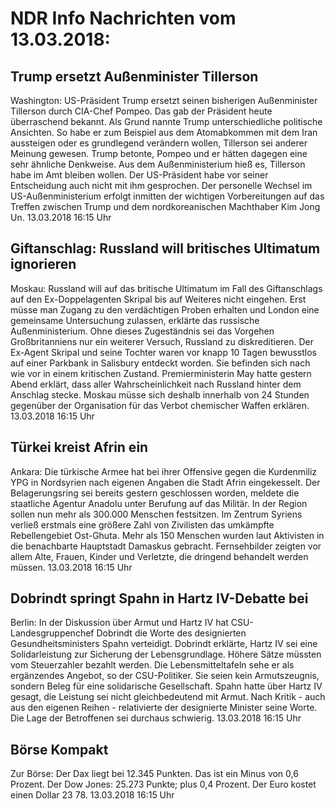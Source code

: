 # NDR Info Nachrichten vom 13.03.2018:


## Trump ersetzt Außenminister Tillerson
Washington: US-Präsident Trump ersetzt seinen bisherigen Außenminister Tillerson durch CIA-Chef Pompeo. Das gab der Präsident heute überraschend bekannt. Als Grund nannte Trump unterschiedliche politische Ansichten. So habe er zum Beispiel aus dem Atomabkommen mit dem Iran aussteigen oder es grundlegend verändern wollen, Tillerson sei anderer Meinung gewesen. Trump betonte, Pompeo und er hätten dagegen eine sehr ähnliche Denkweise. Aus dem Außenministerium hieß es, Tillerson habe im Amt bleiben wollen. Der US-Präsident habe vor seiner Entscheidung auch nicht mit ihm gesprochen. Der personelle Wechsel im US-Außenministerium erfolgt inmitten der wichtigen Vorbereitungen auf das Treffen zwischen Trump und dem nordkoreanischen Machthaber Kim Jong Un. 13.03.2018 16:15 Uhr 

## Giftanschlag: Russland will britisches Ultimatum ignorieren
Moskau: Russland will auf das britische Ultimatum im Fall des Giftanschlags auf den Ex-Doppelagenten Skripal bis auf Weiteres nicht eingehen. Erst müsse man Zugang zu den verdächtigen Proben erhalten und London eine gemeinsame Untersuchung zulassen, erklärte das russische Außenministerium. Ohne dieses Zugeständnis sei das Vorgehen Großbritanniens nur ein weiterer Versuch, Russland zu diskreditieren. Der Ex-Agent Skripal und seine Tochter waren vor knapp 10 Tagen bewusstlos auf einer Parkbank in Salisbury entdeckt worden. Sie befinden sich nach wie vor in einem kritischen Zustand. Premierministerin May hatte gestern Abend erklärt, dass aller Wahrscheinlichkeit nach Russland hinter dem Anschlag stecke. Moskau müsse sich deshalb innerhalb von 24 Stunden gegenüber der Organisation für das Verbot chemischer Waffen erklären. 13.03.2018 16:15 Uhr 

## Türkei kreist Afrin ein
Ankara: Die türkische Armee hat bei ihrer Offensive gegen die Kurdenmiliz YPG in Nordsyrien nach eigenen Angaben die Stadt Afrin eingekesselt. Der Belagerungsring sei bereits gestern geschlossen worden, meldete die staatliche Agentur Anadolu unter Berufung auf das Militär. In der Region sollen nun mehr als 300.000 Menschen festsitzen. Im Zentrum Syriens verließ erstmals eine größere Zahl von Zivilisten das umkämpfte Rebellengebiet Ost-Ghuta. Mehr als 150 Menschen wurden laut Aktivisten in die benachbarte Hauptstadt Damaskus gebracht. Fernsehbilder zeigten vor allem Alte, Frauen, Kinder und Verletzte, die dringend behandelt werden müssen. 13.03.2018 16:15 Uhr 

## Dobrindt springt Spahn in Hartz IV-Debatte bei
Berlin: In der Diskussion über Armut und Hartz IV hat CSU-Landesgruppenchef Dobrindt die Worte des designierten Gesundheitsministers Spahn verteidigt. Dobrindt erklärte, Hartz IV sei eine Solidarleistung zur Sicherung der Lebensgrundlage. Höhere Sätze müssten vom Steuerzahler bezahlt werden. Die Lebensmitteltafeln sehe er als ergänzendes Angebot, so der CSU-Politiker. Sie seien kein Armutszeugnis, sondern Beleg für eine solidarische Gesellschaft. Spahn hatte über Hartz IV gesagt, die Leistung sei nicht gleichbedeutend mit Armut. Nach Kritik - auch aus den eigenen Reihen - relativierte der designierte Minister seine Worte. Die Lage der Betroffenen sei durchaus schwierig. 13.03.2018 16:15 Uhr 

## Börse Kompakt
Zur Börse: Der Dax liegt bei 12.345 Punkten. Das ist ein Minus von 0,6 Prozent. Der Dow Jones: 25.273 Punkte; plus 0,4 Prozent. Der Euro kostet einen Dollar 23 78. 13.03.2018 16:15 Uhr 
